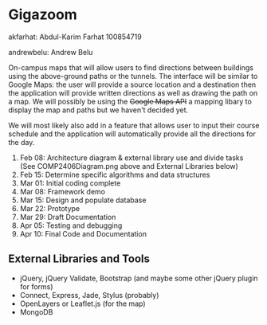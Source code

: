 Gigazoom
========

akfarhat: Abdul-Karim Farhat 100854719

andrewbelu: Andrew Belu

On-campus maps that will allow users to find directions between buildings using the above-ground paths or the tunnels.
The interface will be similar to Google Maps: the user will provide a source location and a destination then the application will provide written directions as well as drawing the path on a map. 
We will possibly be using the ~~Google Maps API~~ a mapping libary to display the map and paths but we haven't decided yet.

We will most likely also add in a feature that allows user to input their course schedule and the application will automatically provide all the directions for the day. 

1. Feb 08: Architecture diagram & external library use and divide tasks (See COMP2406Diagram.png above and External Libraries below)
2. Feb 15: Determine specific algorithms and data structures
3. Mar 01: Initial coding complete
4. Mar 08: Framework demo
5. Mar 15: Design and populate database
6. Mar 22: Prototype
7. Mar 29: Draft Documentation
8. Apr 05: Testing and debugging
9. Apr 10: Final Code and Documentation

External Libraries and Tools
----------------------------
- jQuery, jQuery Validate, Bootstrap (and maybe some other jQuery plugin for forms)
- Connect, Express, Jade, Stylus (probably)
- OpenLayers or Leaflet.js (for the map)
- MongoDB

